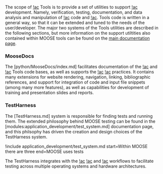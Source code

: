 The scope of [!ac](MOOSE) Tools is to provide a set of utilities to support [!ac](MOOSE) development.
Namely, verification, testing, documentation, and data analysis and manipulation of [!ac](MOOSE) code
and [!ac](I/O). Tools code is written in a general way, so that it can be extended and tuned to the
needs of the user/developer. The major two systems of the Tools utilities are described in the following
sections, but more information on the support utiltities also contained within MOOSE tools can be
found on the [main documentation page](python/index.md).

### MooseDocs

The [python/MooseDocs/index.md] facilitates documentation of the [!ac](MOOSE) and [!ac](MOOSE) Tools code
bases, as well as supports the [!ac](MOOSE) [!ac](SQA) practices. It contains many extensions for website
rendering, navigation, linking, bibliographic references, and support for integration of code and input
file snippets (among many more features), as well as capabilities for development of training and
presentation slides and reports.

### TestHarness

The [TestHarness.md] system is responsible for finding tests and running them. The extended
philosophy behind MOOSE testing can be found in the [modules:application_development/test_system.md]
documentation page,  and this philsophy has driven the creation and design choices of the TestHarness
system.

!include application_development/test_system.md start=Within MOOSE there are three end=MOOSE uses tests

The TestHarness integrates with the [!ac](MOOSE) [!ac](CI) and [!ac](CD) workflows to facilitate testing
across multiple operating systems and hardware architectures.
